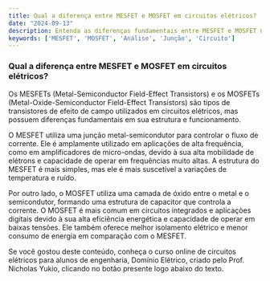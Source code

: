 ```yaml
---
title: Qual a diferença entre MESFET e MOSFET em circuitos elétricos?
date: "2024-09-13"
description: Entenda as diferenças fundamentais entre MESFET e MOSFET no contexto de circuitos elétricos.
keywords: ['MESFET', 'MOSFET', 'Análise', 'Junção', 'Circuito']
---
```


### Qual a diferença entre MESFET e MOSFET em circuitos elétricos?

Os MESFETs (Metal-Semiconductor Field-Effect Transistors) e os MOSFETs (Metal-Oxide-Semiconductor Field-Effect Transistors) são tipos de transistores de efeito de campo utilizados em circuitos elétricos, mas possuem diferenças fundamentais em sua estrutura e funcionamento.

O MESFET utiliza uma junção metal-semicondutor para controlar o fluxo de corrente. Ele é amplamente utilizado em aplicações de alta frequência, como em amplificadores de micro-ondas, devido à sua alta mobilidade de elétrons e capacidade de operar em frequências muito altas. A estrutura do MESFET é mais simples, mas ele é mais suscetível a variações de temperatura e ruído.

Por outro lado, o MOSFET utiliza uma camada de óxido entre o metal e o semicondutor, formando uma estrutura de capacitor que controla a corrente. O MOSFET é mais comum em circuitos integrados e aplicações digitais devido à sua alta eficiência energética e capacidade de operar em baixas tensões. Ele também oferece melhor isolamento elétrico e menor consumo de energia em comparação com o MESFET.

Se você gostou deste conteúdo, conheça o curso online de circuitos elétricos para alunos de engenharia, Domínio Elétrico, criado pelo Prof. Nicholas Yukio, clicando no botão presente logo abaixo do texto.